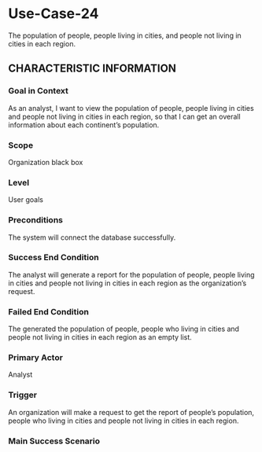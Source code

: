 # Use-Case-24
The population of people, people living in cities, and people not living in cities in each region.
## CHARACTERISTIC INFORMATION
### Goal in Context
As an analyst, I want to view the population of people, people living in cities and people not living in cities in each region, so that I can get an overall information about each continent’s population.
### Scope
Organization black box
### Level
User goals
### Preconditions
The system will connect the database successfully.
### Success End Condition
The analyst will generate a report for the population of people, people living in cities and people not living in cities in each region as the organization’s request.
### Failed End Condition
The generated the population of people, people who living in cities and people not living in cities in each region as an empty list.
### Primary Actor
Analyst
### Trigger
An organization will make a request to get the report of people’s population, people who living in cities and people not living in cities in each region. 
### Main Success Scenario
